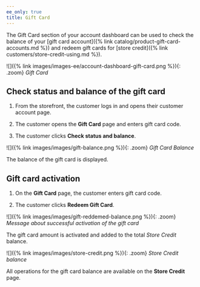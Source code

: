 ```yaml
---
ee_only: true
title: Gift Card
---
```


The Gift Card section of your account dashboard can be used to check the balance of your [gift card account]({% link catalog/product-gift-card-accounts.md %}) and redeem gift cards for [store credit]({% link customers/store-credit-using.md %}).

![]({% link images/images-ee/account-dashboard-gift-card.png %}){: .zoom}
_Gift Card_

## Check status and balance of the gift card

1. From the storefront, the customer logs in and opens their customer account page.

1. The customer opens the **Gift Card** page and enters gift card code.

1. The customer clicks **Check status and balance**.

![]({% link images/images/gift-balance.png %}){: .zoom}
_Gift Card Balance_

The balance of the gift card is displayed.

## Gift card activation

1. On the **Gift Card** page,  the customer enters gift card code.

1. The customer clicks **Redeem Gift Card**.

![]({% link images/images/gift-reddemed-balance.png %}){: .zoom}
_Message about successful activation of the gift card_

The gift card amount is activated and added to the total _Store Credit_ balance.

![]({% link images/images/store-credit.png %}){: .zoom}
_Store Credit balance_

All operations for the gift card balance are available on the **Store Credit** page.
